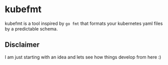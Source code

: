 # kubefmt

kubefmt is a tool inspired by `go fmt` that formats your kubernetes yaml files by a predictable schema.

## Disclaimer

I am just starting with an idea and lets see how things develop from here :)

